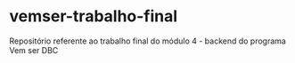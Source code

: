 # vemser-trabalho-final
Repositório referente ao trabalho final do módulo 4  - backend do programa Vem ser DBC
